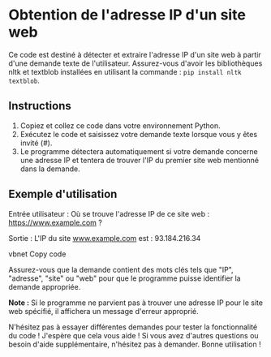 # Obtention de l'adresse IP d'un site web

Ce code est destiné à détecter et extraire l'adresse IP d'un site web à partir d'une demande texte de l'utilisateur. Assurez-vous d'avoir les bibliothèques nltk et textblob installées en utilisant la commande : `pip install nltk textblob`.

## Instructions
1. Copiez et collez ce code dans votre environnement Python.
2. Exécutez le code et saisissez votre demande texte lorsque vous y êtes invité (#).
3. Le programme détectera automatiquement si votre demande concerne une adresse IP et tentera de trouver l'IP du premier site web mentionné dans la demande.

## Exemple d'utilisation
Entrée utilisateur :
Où se trouve l'adresse IP de ce site web : https://www.example.com ?

Sortie :
L'IP du site www.example.com est : 93.184.216.34

vbnet
Copy code

Assurez-vous que la demande contient des mots clés tels que "IP", "adresse", "site" ou "web" pour que le programme puisse identifier la demande appropriée.

**Note :** Si le programme ne parvient pas à trouver une adresse IP pour le site web spécifié, il affichera un message d'erreur approprié.

N'hésitez pas à essayer différentes demandes pour tester la fonctionnalité du code !
J'espère que cela vous aide ! Si vous avez d'autres questions ou besoin d'aide supplémentaire, n'hésitez pas à demander. Bonne utilisation !
